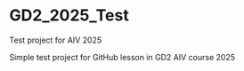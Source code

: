 # GD2_2025_Test
Test project for AIV 2025


Simple test project for GitHub lesson in GD2 AIV course 2025
